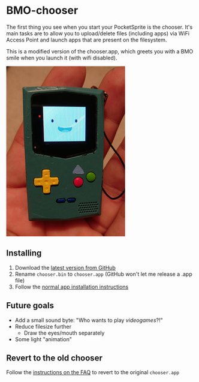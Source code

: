 # BMO-chooser

The first thing you see when you start your PocketSprite is the chooser. It's main tasks are to allow you to upload/delete files (including apps) via WiFi Access Point and launch apps that are present on the filesystem.

This is a modified version of the chooser.app, which greets you with a BMO smile when you launch it (with wifi disabled).

![Hello!  I am BMO!](bmo.png)

## Installing
1. Download the [latest version from GitHub](https://github.com/rorosaurus/8bkc-bmo-chooser/releases/latest)
2. Rename `chooser.bin` to `chooser.app` (GitHub won't let me release a .app file)
3. Follow the [normal app installation instructions](https://pocketsprite.com/pages/faq#functionality)

## Future goals
* Add a small sound byte: "Who wants to play *videogames*?!"
* Reduce filesize further
  * Draw the eyes/mouth separately
* Some light "animation"

## Revert to the old chooser
Follow the [instructions on the FAQ](https://pocketsprite.com/pages/faq#update) to revert to the original `chooser.app`
